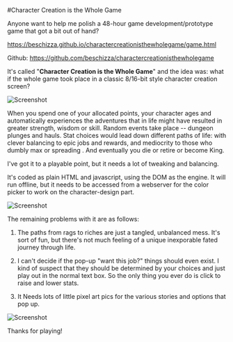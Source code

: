 #Character Creation is the Whole Game

Anyone want to help me polish a 48-hour game development/prototype game that got a bit out of hand?

https://beschizza.github.io/charactercreationisthewholegame/game.html

Github: https://github.com/beschizza/charactercreationisthewholegame

It's called "**Character Creation is the Whole Game**" and the idea was: what if the whole game took place in a classic 8/16-bit style character creation screen?


![Screenshot](https://cdn-enterprise.discourse.org/boingboing/uploads/default/optimized/3X/8/7/8723e53688d00f9147978e466c7a1eb33075281d_1_690x432.JPG "Screenshot")



When you spend one of your allocated points, your character ages and automatically experiences the adventures that in life might have resulted in greater strength, wisdom or skill. Random events take place -- dungeon plunges and hauls.  Stat choices would lead down different paths of life: with clever balancing to epic jobs and rewards, and mediocrity to those who dumbly max or spreading . And eventually you die or retire or become King.

I've got it to a playable point, but it needs a lot of tweaking and balancing.

It's coded as plain HTML and javascript, using the DOM as the engine. It will run offline, but it needs to be accessed from a webserver for the color picker to work on the character-design part.


![Screenshot](https://cdn-enterprise.discourse.org/boingboing/uploads/default/optimized/3X/a/a/aaaa29e3fc063b0c75c67bc8b2f37bdf98543b85_1_690x421.JPG "Screenshot")


The remaining problems with it are as follows:

1. The paths from rags to riches are just a tangled, unbalanced mess. It's sort of fun, but there's not much feeling of a unique inexporable fated journey through life. 

2. I can't decide if the pop-up "want this job?" things should even exist. I kind of suspect that they should be determined by your choices and just play out in the normal text box. So the only thing you ever do is click to raise and lower stats.

3. It Needs lots of little pixel art pics for the various stories and options that pop up. 

![Screenshot](https://cdn-enterprise.discourse.org/boingboing/uploads/default/optimized/3X/0/6/063d47731f2be23a39de24f064927573b4c864c4_1_690x432.JPG "Screenshot")

Thanks for playing!